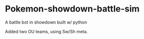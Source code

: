 # Pokemon-showdown-battle-sim
A battle bot in showdown built w/ python

Added two OU teams, using Sw/Sh meta. 

